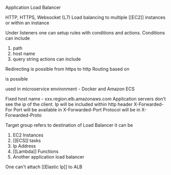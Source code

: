 Application Load Balancer 


HTTP, HTTPS, Websocket (L7)
Load balancing to multiple [[EC2]] instances or within an instance

Under listeners one can setup rules with conditions and actions.
Conditions can include
1. path
2. host name
3. query string 
actions can include

Redirecting is possible from https to http
Routing based on 


is possible

used in microservice environment - Docker and Amazon ECS

Fixed host name - xxx.region.elb.amazonaws.com
Application servers don't see the ip of the client. Ip will be included within http header X-Forwarded-For
Port will be available in X-Forwarded-Port
Protocol will be in X-Forwarded-Proto

Target group refers to destination of Load Balancer
it can be
1. EC2 Instances
2. [[ECS]] tasks
3. Ip Address
4. [[Lambda]] Functions
5. Another application load balancer

One can't attach [[Elastic Ip]] to ALB



